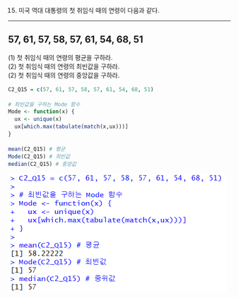 15. 미국 역대 대통령의 첫 취임식 때의 연령이 다음과 같다.
-----------------
57, 61, 57, 58, 57, 61, 54, 68, 51
-----------------
(1) 첫 취임식 때의 연령의 평균을 구하라.  
(2) 첫 취임식 때의 연령의 최빈값을 구하라.  
(2) 첫 취임식 때의 연령의 중앙값을 구하라.  

``` R
C2_Q15 = c(57, 61, 57, 58, 57, 61, 54, 68, 51)

# 최빈값을 구하는 Mode 함수
Mode <- function(x) {
  ux <- unique(x)
  ux[which.max(tabulate(match(x,ux)))]
}

mean(C2_Q15) # 평균
Mode(C2_Q15) # 최빈값
median(C2_Q15) # 중앙값
```

<img src="./img/Ch2-Q15.png">